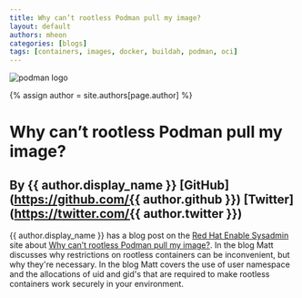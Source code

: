 ```yaml
---
title: Why can’t rootless Podman pull my image?  
layout: default
authors: mheon
categories: [blogs]
tags: [containers, images, docker, buildah, podman, oci]
---
```

![podman logo](https://podman.io/images/podman.svg)

{% assign author = site.authors[page.author] %}

# Why can’t rootless Podman pull my image? 
## By {{ author.display_name }} [GitHub](https://github.com/{{ author.github }}) [Twitter](https://twitter.com/{{ author.twitter }})

{{ author.display_name }} has a blog post on the [Red Hat Enable Sysadmin](https://www.redhat.com/sysadmin/) site about [Why can’t rootless Podman pull my image?](https://www.redhat.com/sysadmin/rootless-podman).  In the blog Matt discusses why restrictions on rootless containers can be inconvenient, but why they're necessary.  In the blog Matt covers the use of user namespace and the allocations of uid and gid's that are required to make rootless containers work securely in your environment.

